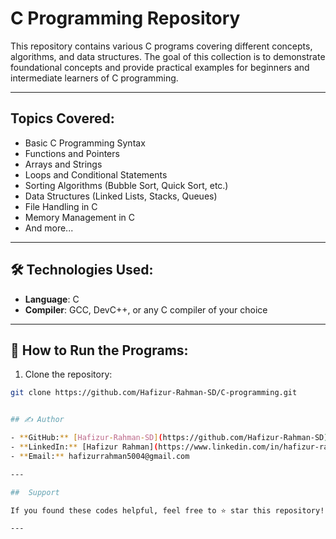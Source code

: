 # C Programming Repository

This repository contains various C programs covering different concepts, algorithms, and data structures. The goal of this collection is to demonstrate foundational concepts and provide practical examples for beginners and intermediate learners of C programming.

---

##  Topics Covered:

- Basic C Programming Syntax
- Functions and Pointers
- Arrays and Strings
- Loops and Conditional Statements
- Sorting Algorithms (Bubble Sort, Quick Sort, etc.)
- Data Structures (Linked Lists, Stacks, Queues)
- File Handling in C
- Memory Management in C
- And more...

---

## 🛠️ Technologies Used:

- **Language**: C
- **Compiler**: GCC, DevC++, or any C compiler of your choice

---

## 🚀 How to Run the Programs:

1. Clone the repository:
```bash
git clone https://github.com/Hafizur-Rahman-SD/C-programming.git


## ✍️ Author

- **GitHub:** [Hafizur-Rahman-SD](https://github.com/Hafizur-Rahman-SD)
- **LinkedIn:** [Hafizur Rahman](https://www.linkedin.com/in/hafizur-rahman-5583b2206/)
- **Email:** hafizurrahman5004@gmail.com

---

##  Support

If you found these codes helpful, feel free to ⭐️ star this repository!

---
